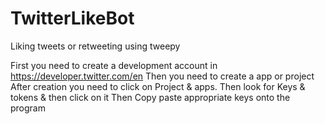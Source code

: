 # TwitterLikeBot
Liking tweets or retweeting using tweepy

First you need to create a development account in https://developer.twitter.com/en
Then you need to create a app or project 
After creation you need to click on Project & apps.
Then look for Keys & tokens & then click on it
Then Copy paste appropriate keys onto the program

